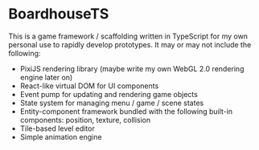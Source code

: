 # BoardhouseTS
This is a game framework / scaffolding written in TypeScript for my own personal use to rapidly develop prototypes. It may or may not include the following:

* PixiJS rendering library (maybe write my own WebGL 2.0 rendering engine later on)
* React-like virtual DOM for UI components
* Event pump for updating and rendering game objects
* State system for managing menu / game / scene states
* Entity-component framework bundled with the following built-in components: position, texture, collision
* Tile-based level editor
* Simple animation engine

